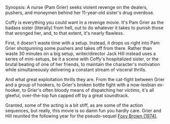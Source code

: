 Synopsis: A nurse (Pam Grier) seeks violent revenge on the dealers, pushers, and moneymen behind her 11-year-old sister's drug overdose.

Coffy is everything you could want in a revenge movie. It's Pam Grier as the badass sister (literally) from hell, out to do whatever it takes to punish those that wronged her, and, to that extent, it's nearly flawless.

First, it doesn't waste time with a setup. Instead, it drops us right into Pam Grier shotgunning some pushers and takes off from there. Rather than waste 30 minutes on a big setup, writer/director Jack Hill instead uses a series of mini-setups, be it a scene with Coffy's hospitalized sister, or the brutal beating of one of her friends, to maintain the character's motivation while simultaneously delivering a constant stream of visceral thrills. 

And what great exploitation thrills they are. From the cat-fight between Grier and a group of hookers, to Grier's broken bottle fight with a now-lesbian ex-hooker, to Grier's often bloody means of dispatching her victims, it's all gleeful, over-the-top fun capped off by a great soundtrack.

Granted, some of the acting is a bit stiff, as are some of the action sequences, but really, this movie is so damn fun you hardly care. Grier and Hill reunited the following year for the pseudo-sequel <a href="/browse/reviews/foxy-brown-1974/">Foxy Brown (1974)</a>.
